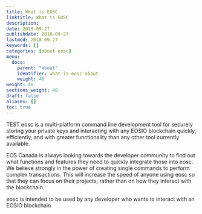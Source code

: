 ```yaml
---
title: What is EOSC
linktitle: What is EOSC
description:
date: 2018-09-27
publishdate: 2018-09-27
lastmod: 2018-09-27
keywords: []
categories: [about eosc]
menu:
  docs:
    parent: "about"
    identifier: what-is-eosc-about
    weight: 40
weight: 40
sections_weight: 40
draft: false
aliases: []
toc: true
---
```


TEST eosc is a multi-platform command line development tool for securely storing your private keys and interacting with any EOSIO
blockchain quickly, efficiently, and with greater functionality than any other tool currently available.

EOS Canada is always looking towards the developer community to find out what functions and features they need to quickly integrate those into eosc. We believe strongly in the power of creating single commands to perform complex transactions. This will increase the speed of anyone using eosc so that they can focus on their projects, rather than on how they interact with the blockchain.

eosc is intended to be used by any developer who wants to interact with an EOSIO blockchain
